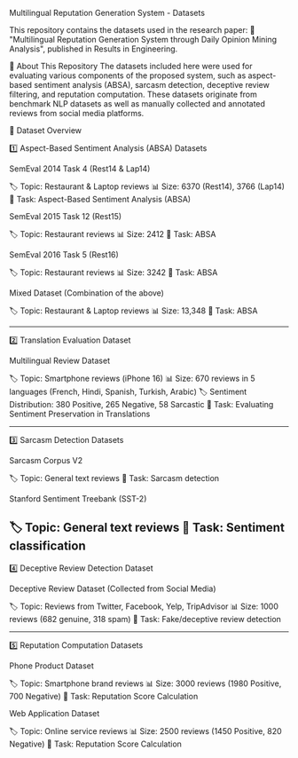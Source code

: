 Multilingual Reputation Generation System - Datasets

This repository contains the datasets used in the research paper:
📄 "Multilingual Reputation Generation System through Daily Opinion Mining Analysis", published in Results in Engineering.

📌 About This Repository
The datasets included here were used for evaluating various components of the proposed system, such as aspect-based sentiment analysis (ABSA), sarcasm detection, deceptive review filtering, and reputation computation. These datasets originate from benchmark NLP datasets as well as manually collected and annotated reviews from social media platforms.

📂 Dataset Overview

1️⃣ Aspect-Based Sentiment Analysis (ABSA) Datasets

SemEval 2014 Task 4 (Rest14 & Lap14)

🏷️ Topic: Restaurant & Laptop reviews
📊 Size: 6370 (Rest14), 3766 (Lap14)
🎯 Task: Aspect-Based Sentiment Analysis (ABSA)

SemEval 2015 Task 12 (Rest15)

🏷️ Topic: Restaurant reviews
📊 Size: 2412
🎯 Task: ABSA

SemEval 2016 Task 5 (Rest16)

🏷️ Topic: Restaurant reviews
📊 Size: 3242
🎯 Task: ABSA

Mixed Dataset (Combination of the above)

🏷️ Topic: Restaurant & Laptop reviews
📊 Size: 13,348
🎯 Task: ABSA

---------------------------------------------------------------------------

2️⃣ Translation Evaluation Dataset

Multilingual Review Dataset

🏷️ Topic: Smartphone reviews (iPhone 16)
📊 Size: 670 reviews in 5 languages (French, Hindi, Spanish, Turkish, Arabic)
🏷️ Sentiment Distribution: 380 Positive, 265 Negative, 58 Sarcastic
🎯 Task: Evaluating Sentiment Preservation in Translations

-----------------------------------------------------------------------------

3️⃣ Sarcasm Detection Datasets

Sarcasm Corpus V2

🏷️ Topic: General text reviews
🎯 Task: Sarcasm detection

Stanford Sentiment Treebank (SST-2)

🏷️ Topic: General text reviews
🎯 Task: Sentiment classification
--------------------------------------------------------------------------
4️⃣ Deceptive Review Detection Dataset

Deceptive Review Dataset (Collected from Social Media)

🏷️ Topic: Reviews from Twitter, Facebook, Yelp, TripAdvisor
📊 Size: 1000 reviews (682 genuine, 318 spam)
🎯 Task: Fake/deceptive review detection

---------------------------------------------------------------------------

5️⃣ Reputation Computation Datasets

Phone Product Dataset

🏷️ Topic: Smartphone brand reviews
📊 Size: 3000 reviews (1980 Positive, 700 Negative)
🎯 Task: Reputation Score Calculation

Web Application Dataset

🏷️ Topic: Online service reviews
📊 Size: 2500 reviews (1450 Positive, 820 Negative)
🎯 Task: Reputation Score Calculation
